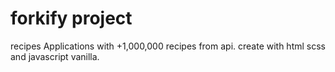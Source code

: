 # forkify project

recipes Applications with +1,000,000 recipes from api.
create with html scss and javascript vanilla.
